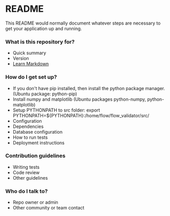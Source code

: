 # README #

This README would normally document whatever steps are necessary to get your application up and running.

### What is this repository for? ###

* Quick summary
* Version
* [Learn Markdown](https://bitbucket.org/tutorials/markdowndemo)

### How do I get set up? ###

* If you don't have pip installed, then install the python package manager. (Ubuntu package: python-pip)
* Install numpy and matplotlib (Ubuntu packages python-numpy, python-matplotlib)
* Setup PYTHONPATH to src folder: export PYTHONPATH=${PYTHONPATH}:/home/flow/flow_validator/src/
* Configuration
* Dependencies
* Database configuration
* How to run tests
* Deployment instructions

### Contribution guidelines ###

* Writing tests
* Code review
* Other guidelines

### Who do I talk to? ###

* Repo owner or admin
* Other community or team contact